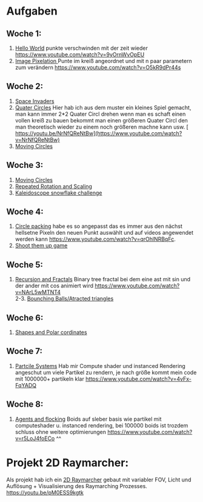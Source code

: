 # Aufgaben
## Woche 1:
1. [Hello World](https://github.com/g00st/creative_coding_helloWorld) punkte verschwinden mit der zeit wieder https://www.youtube.com/watch?v=9yOrnWvOpEU
2. [Image Pixelation ](https://github.com/g00st/creative_coding_pixelation) Punte im kreiß angeordnet und mit n paar parametern zum verändern https://www.youtube.com/watch?v=O5kR9dPr44s
## Woche 2:
1. [Space Invaders](https://github.com/g00st/creative_coding_spaceInvaders/) 
2. [Quater Circles](https://github.com/g00st/cretive_codeing_quaterCircles) Hier hab ich aus dem muster ein kleines Spiel gemacht, man kann immer 2*2 Quater Circl drehen wenn man es schaft einen vollen kreiß zu bauen  bekommt man einen größeren Quater Circl den man theoretisch wieder zu einem noch größeren machne kann usw. [ https://youtu.be/NrNfQReNtBw](https://www.youtube.com/watch?v=NrNfQReNtBw)
3. [Moving Circles](https://github.com/g00st/creative_coding_Translation_and_rotation)
## Woche 3:
1. [Moving Circles](https://github.com/g00st/creative_coding_Translation_and_rotation)
2. [Repeated Rotation and Scaling](https://github.com/g00st/creative_coding_repeated_translation_and_rotation)
3. [Kaleidoscope snowflake challenge](https://github.com/g00st/creative_coding_snowflakes)
## Woche 4:
1. [Circle packing](https://github.com/g00st/creative_coding_circle_packing) habe es so angepasst das es immer aus den nächst hellsetne Pixeln den neuen Punkt auswählt und   auf videos angewendet werden kann https://www.youtube.com/watch?v=qrOhlNRBqFc. 
2. [Shoot them up game](https://github.com/g00st/shoot) 
## Woche 5:
1. [Recursion and Fractals](https://github.com/g00st/Creative_coding_recursion) Binary tree fractal bei dem eine ast mit sin und der ander mit cos animiert wird https://www.youtube.com/watch?v=NArL5wMTNT4 <br>
2-3. [Bounching Balls/Atracted triangles](https://github.com/g00st/Creative_coding_Bouncing-balls) 

## Woche 6:
1. [Shapes and Polar cordinates](https://github.com/g00st/Creative_coding_shapes)
## Woche 7:
1. [Partcile Systems](https://github.com/g00st/engine) Hab mir Compute shader und instanced Rendering angeschut um viele Partikel zu rendern, je nach größe kommt mein code mit 1000000+ partikeln klar https://www.youtube.com/watch?v=4vFx-FqYADQ
## Woche 8:
1. [Agents and flocking](https://github.com/g00st/boids) Boids auf sleber basis wie partikel mit computeshader u. instanced rendering, bei 100000 boids ist trozdem schluss ohne weitere optimierungen https://www.youtube.com/watch?v=r5LoJ4foECo ^^


# Projekt 2D Raymarcher:
Als projekt hab ich ein [2D Raymarcher](https://github.com/g00st/creative_coding_2d_Raymarching) gebaut mit variabler FOV, Licht und Auflösung  + Visualisierung des Raymarching Prozesses. 
https://youtu.be/pM0ESS9kgtk
